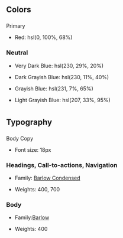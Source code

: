 

## Colors

###
Primary

- Red: hsl(0, 100%, 68%)




### Neutral ##

- Very Dark Blue: hsl(230, 29%, 20%)

- Dark Grayish Blue: hsl(230, 11%, 40%)

- Grayish Blue: hsl(231, 7%, 65%)

- Light Grayish Blue: hsl(207, 33%, 95%)



#

## Typography

 ###
Body Copy

- Font size: 18px




### Headings, Call-to-actions, Navigation ###
- Family: [Barlow Condensed](https://fonts.google.com/specimen/Barlow+Condensed)

- Weights: 400, 700





### Body ###



- Family:[Barlow](https://fonts.google.com/specimen/Barlow)

- Weights: 400
